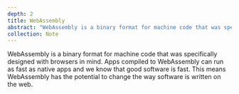 ```yaml
---
depth: 2
title: WebAssembly
abstract: "WebAssembly is a binary format for machine code that was specifically designed with browsers in mind. Apps compiled to WebAssembly can run as fast as native apps."
collection: Note
---
```

WebAssembly is a binary format for machine code that was specifically designed with browsers in mind. Apps compiled to WebAssembly can run as fast as native apps and we know that good software is fast. This means WebAssembly has the potential to change the way software is written on the web.